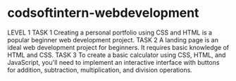 # codsoftintern-webdevelopment
LEVEL 1
TASK 1  Creating a personal portfolio using CSS and HTML is a popular beginner web development  project.
TASK 2   A landing page is an ideal web development project for beginners. It requires basic
knowledge of HTML and CSS.
TASK 3   To create a basic calculator using CSS, HTML, and JavaScript, you'll need to implement an
interactive interface with buttons for addition, subtraction, multiplication, and division
operations.
